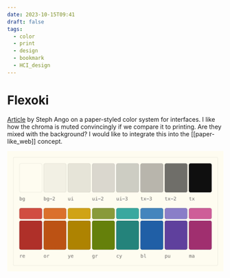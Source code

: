 ```yaml
---
date: 2023-10-15T09:41
draft: false
tags:
  - color
  - print
  - design
  - bookmark
  - HCI_design
---
```

# Flexoki

[Article](https://stephango.com/flexoki) by Steph Ango on a paper-styled color system for interfaces. I like how the chroma is muted convincingly if we compare it to printing. Are they mixed with the background? I would like to integrate this into the [[paper-like_web]] concept.

![Palette of colors. Neutrals and primaries](../attachment/image/Flexoki-1697184367884.jpeg)

